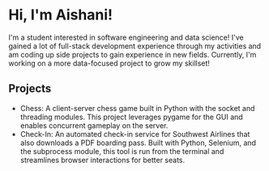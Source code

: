 # Hi, I'm Aishani!

I'm a student interested in software engineering and data science! I've gained a lot of full-stack development experience through my activities and am coding up side projects to gain experience in new fields. Currently, I'm working on a more data-focused project to grow my skillset!

## Projects
- Chess: A client-server chess game built in Python with the socket and threading modules. This project leverages pygame for the GUI and enables concurrent gameplay on the server. 
- Check-In: An automated check-in service for Southwest Airlines that also downloads a PDF boarding pass. Built with Python, Selenium, and the subprocess module, this tool is run from the terminal and streamlines browser interactions for better seats.

<!--
**tas223/tas223** is a ✨ _special_ ✨ repository because its `README.md` (this file) appears on your GitHub profile.

Here are some ideas to get you started:

- 🔭 I’m currently working on ...
- 🌱 I’m currently learning ...
- 👯 I’m looking to collaborate on ...
- 🤔 I’m looking for help with ...
- 💬 Ask me about ...
- 📫 How to reach me: ...
- 😄 Pronouns: ...
- ⚡ Fun fact: ...
-->
